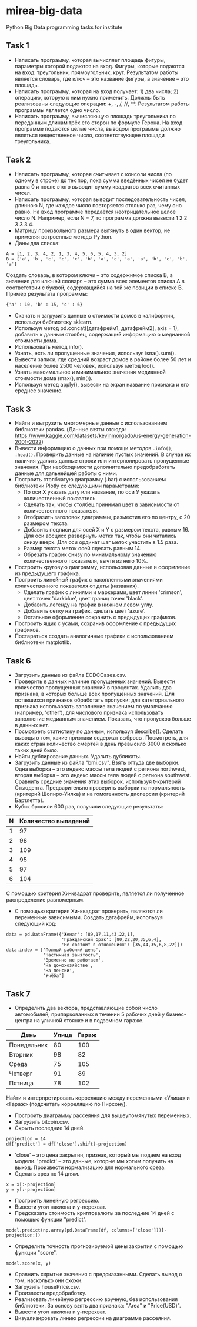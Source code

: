 # mirea-big-data
Python Big Data programming tasks for institute

## Task 1
* Написать программу, которая вычисляет площадь фигуры, параметры которой подаются на вход. Фигуры, которые подаются на вход: треугольник, прямоугольник, круг. Результатом работы является словарь, где ключ – это название фигуры, а значение – это площадь.
* Написать программу, которая на вход получает: 1) два числа; 2) операцию, которую к ним нужно применить. Должны быть реализованы следующие операции: +, -, /, //, **. Результатом работы программы является одно число.
* Написать программу, вычисляющую площадь треугольника по переданным длинам трёх его сторон по формуле Герона. На вход программе подаются целые числа, выводом программы должно являться вещественное число, соответствующее площади треугольника.

## Task 2
* Написать программу, которая считывает с консоли числа (по одному в строке) до тех пор, пока сумма введённых чисел не будет равна 0 и после этого выводит сумму квадратов всех считанных чисел.
* Написать программу, которая выводит последовательность чисел, длинною N, где каждое число повторяется столько раз, чему оно равно. На вход программе передаётся неотрицательное целое число N. Например, если N = 7, то программа должна вывести 1 2 2 3 3 3 4.
* Матрицу произвольного размера вытянуть в один вектор, не применяя встроенные методы Python.
* Даны два списка:
```python3
А = [1, 2, 3, 4, 2, 1, 3, 4, 5, 6, 5, 4, 3, 2]
В = ['a', 'b', 'c', 'c', 'c', 'b', 'a', 'c', 'a', 'a', 'b', 'c', 'b', 'a']
```
Создать словарь, в котором ключи – это содержимое списка В, а значения для ключей словаря – это сумма всех элементов списка А в соответствии с буквой, содержащийся на той же позиции в списке В. Пример результата программы: 
```python3
{'a' : 10, 'b' : 15, 'c' : 6}
```
* Скачать и загрузить данные о стоимости домов в калифорнии, используя библиотеку sklearn.
* Используя метод pd.concat([датафрейм1, датафрейм2], axis = 1), добавить к данным столбец, содержащий информацию о медианной стоимости дома.
* Использовать метод info().
* Узнать, есть ли пропущенные значения, используя isna().sum().
* Вывести записи, где средний возраст домов в районе более 50 лет и население более 2500 человек, используя метод loc().
* Узнать максимальное и минимальное значения медианной стоимости дома (max(), min()).
* Используя метод apply(), вывести на экран название признака и его среднее значение.

## Task 3
* Найти и выгрузить многомерные данные с использованием библиотеки pandas. (Данные взяты отсюда: https://www.kaggle.com/datasets/kevinmorgado/us-energy-generation-2001-2022)
* Вывести информацию о данных при помощи методов ```.info()```, ```.head()```. Проверить данные на наличие пустых значений. В случае их наличия удалить данные строки или интерполировать пропущенные значения. При необходимости дополнительно предобработать данные для дальнейшей работы с ними.
* Построить столбчатую диаграмму (.bar) с использованием библиотеки Plotly со следующими параметрами:
  * По оси Х указать дату или название, по оси У указать количественный показатель.
  * Сделать так, чтобы столбец принимал цвет в зависимости от количественного показателя.
  * Отобразить заголовок диаграммы, разместив его по центру, с 20 размером текста.
  * Добавить подписи для осей X и Y с размером текста, равным 16. Для оси абсцисс развернуть метки так, чтобы они читались снизу вверх. Для оси ординат шаг меток участить в 1.5 раза.
  * Размер текста меток осей сделать равным 14.
  * Обрезать график снизу по минимальному значению количественного показателя, вычтя из него 10%.
* Построить круговую диаграмму, использовав данные и оформление из предыдущего графика.
* Построить линейный график с накопленными значениями количественного показателя от даты (названия).
  * Сделать график с линиями и маркерами, цвет линии 'crimson', цвет точек 'darkblue', цвет границ точек 'black'.
  * Добавить легенду на график в нижнем левом углу.
  * Добавить сетку на график, сделать цвет 'azure'.
  * Остальное оформление сохранить с предыдущих графиков.
* Построить ящик с усами, сохранив оформление с предыдущих графиков.
* Постараться создать аналогичные графики с использованием библиотеки matplotlib.

## Task 6
* Загрузить данные из файла ECDCCases.csv.
* Проверить в данных наличие пропущенных значений. Вывести количество пропущенных значений в процентах. Удалить два признака, в которых больше всех пропущенных значений. Для оставшихся признаков обработать пропуски: для категориального признака использовать заполнение значением по умолчанию (например, 'other'), для числового признака использовать заполнение медианным значением. Показать, что пропусков больше в данных нет.
* Посмотреть статистику по данным, используя describe(). Сделать выводы о том, какие признаки содержат выбросы. Посмотреть, для каких стран количество смертей в день превысило 3000 и сколько таких дней было.
* Найти дублирование данных. Удалить дубликаты.
* Загрузить данные из файла "bmi.csv". Взять оттуда две выборки. Одна выборка – это индекс массы тела людей c региона northwest, вторая выборка – это индекс массы тела людей с региона southwest. Сравнить средние значения этих выборок, используя t-критерий Стьюдента. Предварительно проверить выборки на нормальность (критерий Шопиро-Уилка) и на гомогенность дисперсии (критерий Бартлетта).
* Кубик бросили 600 раз, получили следующие результаты:

| N | Количество выпадений  |
|---|---|
| 1 | 97  |
| 2 | 98  |
| 3 | 109 |
| 4 | 95  |
| 5 | 97  |
| 6 | 104 |

С помощью критерия Хи-квадрат проверить, является ли полученное распределение равномерным.
* С помощью критерия Хи-квадрат проверить, являются ли переменные зависимыми. Создать датафрейм, используя следующий код:
```python3
data = pd.DataFrame({'Женат': [89,17,11,43,22,1],
                     'Гражданский брак': [80,22,20,35,6,4],
                     'Не состоит в отношениях': [35,44,35,6,8,22]})
data.index = ['Полный рабочий день',
              'Частичная занятость',
              'Временно не работает',
              'На домохозяйстве',
              'На пенсии',
              'Учёба']
```

## Task 7
* Определить два вектора, представляющие собой число автомобилей, припаркованных в течении 5 рабочих дней у бизнес- центра на уличной стоянке и в подземном гараже.

| День | Улица | Гараж |
| --- | --- | --- |
| Понедельник | 80 | 100 |
| Вторник | 98 | 82 |
| Среда | 75 | 105 |
| Четверг | 91 | 89 |
| Пятница | 78 | 102 |

Найти и интерпретировать корреляцию между переменными «Улица» и «Гараж» (подсчитать корреляцию по Пирсону).

* Построить диаграмму рассеяния для вышеупомянутых переменных.
* Загрузить bitcoin.csv.
* Скрыть последние 14 дней.
```python3
projection = 14
df['predict'] = df['close'].shift(-projection)
```
* 'close' – это цена закрытия, признак, который мы подаем на вход модели. 'predict' – это данные, которые мы хотим получить на выход. Произвести нормализацию для нормального среза.
* Сделать срез по 14 дням.
```python3
x = x[:-projection]
y = y[:-projection]
```
* Построить линейную регрессию.
* Вывести угол наклона и y-перехват.
* Предсказать стоимость криптовалюты за последние 14 дней с помощью функции "predict".
```python3
model.predict(np.array(pd.DataFrame(df, columns=['close']))[-projection:])
```
* Определить точность прогнозируемой цены закрытия с помощью функции "score".
```python3
model.score(x, y)
```
* Сравнить скрытые значения с предсказанными. Сделать вывод о том, насколько они схожи.
* Загрузить housePrice.csv.
* Произвести предобработку.
* Реализовать линейную регрессию вручную, без использования библиотеки. За основу взять два признака: "Area" и "Price(USD)".
* Вывести угол наклона и y-перехват.
* Визуализировать линию регрессии на диаграмме рассеяния.
